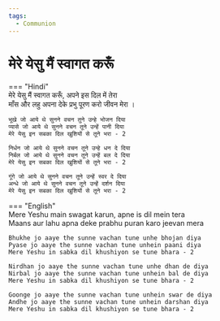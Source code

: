 ```yaml
---
tags:
  - Communion
---
```



  
# मेरे येसु मैं स्वागत करूँ  

=== "Hindi"  
    मेरे येसु मैं स्वागत करूँ, अपने इस दिल में तेरा  
    माँस और लहु अपना देके प्रभु पूरण करो जीवन मेरा ।  

    भूखे जो आये थे सुनने वचन तुने उन्हे भोजन दिया  
    प्यासे जो आये थे सुनने वचन तूने उन्हें पानी दिया  
    मेरे येसु इन सबका दिल खुशियों से तूने भरा - 2  

    निर्धन जो आये थे सुनने वचन तूने उन्हे धन दे दिया  
    निर्बल जो आये थे सुनने वचन तूने उन्हें बल दे दिया  
    मेरे येसु इन सबका दिल खुशियों से तूने भरा - 2  

    गूंगे जो आये थे सुनने वचन तूने उन्हें स्वर दे दिया  
    अन्धे जो आये थे सुनने वचन तूने उन्हें दर्शन दिया  
    मेरे येसु इन सबका दिल खुशियों से तूने भरा - 2  

=== "English"  
    Mere Yeshu main swagat karun, apne is dil mein tera  
    Maans aur lahu apna deke prabhu puran karo jeevan mera  

    Bhukhe jo aaye the sunne vachan tune unhe bhojan diya  
    Pyase jo aaye the sunne vachan tune unhein paani diya  
    Mere Yeshu in sabka dil khushiyon se tune bhara - 2  

    Nirdhan jo aaye the sunne vachan tune unhe dhan de diya  
    Nirbal jo aaye the sunne vachan tune unhein bal de diya  
    Mere Yeshu in sabka dil khushiyon se tune bhara - 2  

    Goonge jo aaye the sunne vachan tune unhein swar de diya  
    Andhe jo aaye the sunne vachan tune unhein darshan diya  
    Mere Yeshu in sabka dil khushiyon se tune bhara - 2  